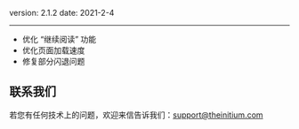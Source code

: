 version: 2.1.2
date: 2021-2-4

---

- 优化 “继续阅读” 功能
- 优化页面加载速度
- 修复部分闪退问题

## 联系我们

若您有任何技术上的问题，欢迎来信告诉我们：[support@theinitium.com](mailto:support@theinitium.com)
